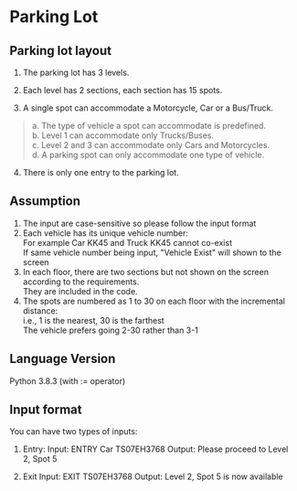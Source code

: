 # Parking Lot

## Parking lot layout
1. The parking lot has 3 levels.

2. Each level has 2 sections, each section has 15 spots.

3. A single spot can accommodate a Motorcycle, Car or a Bus/Truck.  
  >a. The type of vehicle a spot can accommodate is predefined.  
  >b. Level 1 can accommodate only Trucks/Buses.  
  >c. Level 2 and 3 can accommodate only Cars and Motorcycles.  
  >d. A parking spot can only accommodate one type of vehicle.  
  
4. There is only one entry to the parking lot.  

## Assumption
1. The input are case-sensitive so please follow the input format  
2. Each vehicle has its unique vehicle number:  
   For example Car KK45 and Truck KK45 cannot co-exist  
   If same vehicle number being input, "Vehicle Exist" will shown to the screen  
3. In each floor, there are two sections but not shown on the screen according to the requirements.  
   They are included in the code.  
4. The spots are numbered as 1 to 30 on each floor with the incremental distance:  
   i.e., 1 is the nearest, 30 is the farthest  
   The vehicle prefers going 2-30 rather than 3-1  
   
## Language Version
Python 3.8.3 (with := operator)

## Input format
You can have two types of inputs:
1. Entry:
Input: ENTRY Car TS07EH3768
Output: Please proceed to Level 2, Spot 5

2. Exit
Input: EXIT TS07EH3768
Output: Level 2, Spot 5 is now available
